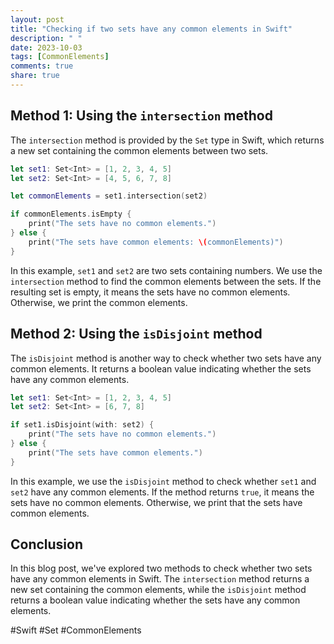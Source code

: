 ```yaml
---
layout: post
title: "Checking if two sets have any common elements in Swift"
description: " "
date: 2023-10-03
tags: [CommonElements]
comments: true
share: true
---
```


Method 1: Using the `intersection` method
---------------------------------------

The `intersection` method is provided by the `Set` type in Swift, which returns a new set containing the common elements between two sets.

```swift
let set1: Set<Int> = [1, 2, 3, 4, 5]
let set2: Set<Int> = [4, 5, 6, 7, 8]

let commonElements = set1.intersection(set2)

if commonElements.isEmpty {
    print("The sets have no common elements.")
} else {
    print("The sets have common elements: \(commonElements)")
}
```

In this example, `set1` and `set2` are two sets containing numbers. We use the `intersection` method to find the common elements between the sets. If the resulting set is empty, it means the sets have no common elements. Otherwise, we print the common elements.

Method 2: Using the `isDisjoint` method
--------------------------------------

The `isDisjoint` method is another way to check whether two sets have any common elements. It returns a boolean value indicating whether the sets have any common elements.

```swift
let set1: Set<Int> = [1, 2, 3, 4, 5]
let set2: Set<Int> = [6, 7, 8]

if set1.isDisjoint(with: set2) {
    print("The sets have no common elements.")
} else {
    print("The sets have common elements.")
}
```

In this example, we use the `isDisjoint` method to check whether `set1` and `set2` have any common elements. If the method returns `true`, it means the sets have no common elements. Otherwise, we print that the sets have common elements.

Conclusion
----------

In this blog post, we've explored two methods to check whether two sets have any common elements in Swift. The `intersection` method returns a new set containing the common elements, while the `isDisjoint` method returns a boolean value indicating whether the sets have any common elements.

#Swift #Set #CommonElements
